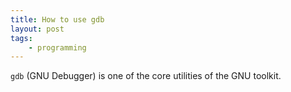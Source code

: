 ```yaml
---
title: How to use gdb
layout: post
tags: 
    - programming
---
```


`gdb` (GNU Debugger) is one of the core utilities of the GNU toolkit.
